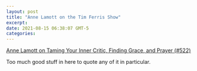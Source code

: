 ```yaml
---
layout: post
title: "Anne Lamott on the Tim Ferris Show"
excerpt: 
date: 2021-08-15 06:38:07 GMT-5
categories: 
---
```


[Anne Lamott on Taming Your Inner Critic, Finding Grace, and Prayer (#522)](https://tim.blog/2021/07/09/anne-lamott/)

Too much good stuff in here to quote any of it in particular.
